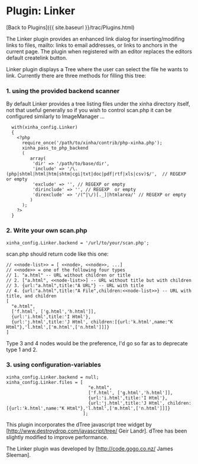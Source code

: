 # Plugin: Linker

[Back to Plugins]({{ site.baseurl }}/trac/Plugins.html)

The Linker plugin provides an enhanced link dialog for inserting/modifing links to files, mailto: links to email addresses, or links to anchors in the current page. The plugin when registered with an editor replaces the editors default createlink button.

Linker plugin displays a Tree where the user can select the file he wants to link.
Currently there are three methods for filling this tree:

### 1. using the provided backend scanner
By default Linker provides a tree listing files under the xinha directory itself, not that useful generally so if you wish to control scan.php it can be configured similarly to ImageManager ...
```
  with(xinha_config.Linker)
  {
    <?php 
      require_once('/path/to/xinha/contrib/php-xinha.php');
      xinha_pass_to_php_backend
      (
         array(
          'dir' => '/path/to/base/dir',
          'include' => '/\.(php|shtml|html|htm|shtm|cgi|txt|doc|pdf|rtf|xls|csv)$/',  // REGEXP or empty
          'exclude' => '', // REGEXP or empty
          'dirinclude' => '', // REGEXP  or empty
          'direxclude' => '/(^|\/)[._]|htmlarea/' // REGEXP or empty
         ) 
      );
    ?>
  }
```

### 2. Write your own scan.php

```
xinha_config.Linker.backend = '/url/to/your/scan.php';
```


scan.php should return code like this one:
```
// <<node-list>> = [ <<node>, <<node>>, ...]  
// <<node>> = one of the following four types
// 1. "a.html" -- URL without children or title
// 2. ["a.html", <<node-list>>] -- URL without title but with children
// 3. {url:"a.html",title:"A URL"} -- URL with title
// 4. {url:"a.html",title:"A File",children:<<node-list>>} -- URL with title, and children
[
  "e.html",                        
  ['f.html', ['g.html','h.html']], 
  {url:'i.html',title:'I Html'},   
  {url:'j.html',title:'J Html', children:[{url:'k.html',name:"K Html"},'l.html',['m.html',['n.html']]]} 
]
```

Type 3 and 4 nodes would be the preference, I'd go so far as to deprecate type 1 and 2.

### 3. using configuration-variables
```
xinha_config.Linker.backend = null;
xinha_config.Linker.files = [
                               "e.html",                        
                               ['f.html', ['g.html','h.html']], 
                               {url:'i.html',title:'I Html'},   
                               {url:'j.html',title:'J Html', children:[{url:'k.html',name:"K Html"},'l.html',['m.html',['n.html']]]} 
                             ];
```

This plugin incorporates the dTree javascript tree widget by [http://www.destroydrop.com/javascript/tree/ Geir Landr].  dTree has been slightly modified to improve performance.

The Linker plugin was developed by [http://code.gogo.co.nz/ James Sleeman].
